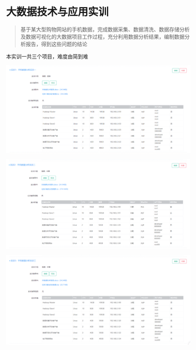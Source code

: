 # 大数据技术与应用实训

>  基于某大型购物网站的手机数据，完成数据采集、数据清洗、数据存储分析及数据可视化的大数据项目工作过程，充分利用数据分析结果，编制数据分析报告，得到这些问题的结论 

本实训一共三个项目，难度由简到难

![image-20191025180643370](common-images/PracticeInfo-01.png)

![image-20191025180704741](common-images/PracticeInfo-02.png)

![image-20191025180725752](common-images/PracticeInfo-03.png)